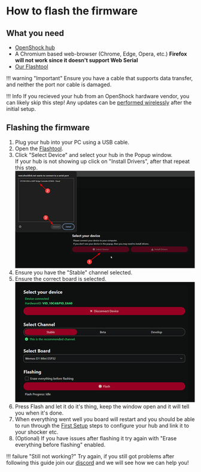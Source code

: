 # How to flash the firmware

## What you need

- [OpenShock hub](../hardware/boards/index.md)
- A Chromium based web-browser (Chrome, Edge, Opera, etc.) **Firefox will not work since it doesn't support Web Serial**
- [Our Flashtool](https://next.openshock.app/flashtool)

!!! warning "Important"
    Ensure you have a cable that supports data transfer, and neither the port nor cable is damaged.

!!! Info
    If you recieved your hub from an OpenShock hardware vendor, you can likely skip this step! Any updates can be [performed wirelessly](../guides/openshock-how-to-update.md) after the initial setup.

## Flashing the firmware
1. Plug your hub into your PC using a USB cable.
2. Open the [Flashtool](https://next.openshock.app/flashtool).
3. Click "Select Device" and select your hub in the Popup window.  
If your hub is not showing up click on "Install Drivers", after that repeat this step.
![Connect Controller](../static/guides/how-to-flash/Connect_Device_Flashtoolguide.png)
4. Ensure you have the "Stable" channel selected.
5. Ensure the correct board is selected.
![Settings](../static/guides/how-to-flash/settings.png)  
6. Press Flash and let it do it's thing, keep the window open and it will tell you when it's done.  
7. When everything went well you board will restart and you should be able to run through the [First Setup](../guides/openshock-first-setup.md) steps to configure your hub and link it to your shocker etc.  
8. (Optional) If you have issues after flashing it try again with "Erase everything before flashing" enabled.  

!!! failure "Still not working?"
    Try again, if you still got problems after following this guide join our [discord](https://discord.gg/OpenShock) and we will see how we can help you!
